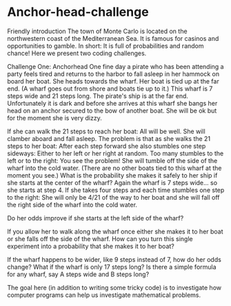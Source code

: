 # Anchor-head-challenge

Friendly introduction
The town of Monte Carlo is located on the northwestern coast of the Mediterranean Sea. It is famous for casinos and opportunities to gamble. In short: It is full of probabilities and random chance! Here we present two coding challenges.

Challenge One: Anchorhead
One fine day a pirate who has been attending a party feels tired and returns to the harbor to fall asleep in her hammock on board her boat. She heads towards the wharf. Her boat is tied up at the far end. (A wharf goes out from shore and boats tie up to it.) This wharf is 7 steps wide and 21 steps long. The pirate's ship is at the far end. Unfortunately it is dark and before she arrives at this wharf she bangs her head on an anchor secured to the bow of another boat. She will be ok but for the moment she is very dizzy.

If she can walk the 21 steps to reach her boat: All will be well. She will clamber aboard and fall asleep. The problem is that as she walks the 21 steps to her boat: After each step forward she also stumbles one step sideways: Either to her left or her right at random. Too many stumbles to the left or to the right: You see the problem! She will tumble off the side of the wharf into the cold water. (There are no other boats tied to this wharf at the moment you see.) What is the probability she makes it safely to her ship if she starts at the center of the wharf? Again the wharf is 7 steps wide... so she starts at step 4. If she takes four steps and each time stumbles one step to the right: She will only be 4/21 of the way to her boat and she will fall off the right side of the wharf into the cold water.

Do her odds improve if she starts at the left side of the wharf?

If you allow her to walk along the wharf once either she makes it to her boat or she falls off the side of the wharf. How can you turn this single experiment into a probability that she makes it to her boat?

If the wharf happens to be wider, like 9 steps instead of 7, how do her odds change? What if the wharf is only 17 steps long? Is there a simple formula for any wharf, say A steps wide and B steps long?

The goal here (in addition to writing some tricky code) is to investigate how computer programs can help us investigate mathematical problems.
